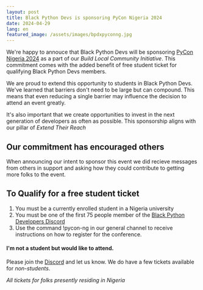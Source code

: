 ```yaml
---
layout: post
title: Black Python Devs is sponsoring PyCon Nigeria 2024
date: 2024-04-29
lang: en
featured_image: /assets/images/bpdxpyconng.jpg
---
```


We're happy to annouce that Black Python Devs will be sponsoring [PyCon Nigeria 2024](https://ng.pycon.org/) as a part of our _Build Local Community Initiative_. This commitment comes with the added benefit of free student ticket for qualifying Black Python Devs members.

We are proud to extend this opportunity to students in Black Python Devs. We've learned that barriers don't need to be large but can compound. This means that even reducing a single barrier may influence the decision to attend an event greatly.

It's also important that we create opportunities to invest in the next generation of developers as often as possible. This sponsorship aligns with our pillar of _Extend Their Reach_

## Our commitment has encouraged others

When announcing our intent to sponsor this event we did recieve messages from others in support and asking how they could contribute to getting more folks to the event.

## To Qualify for a free student ticket

1. You must be a currently enrolled student in a Nigeria university
2. You must be one of the first 75 people member of the [Black Python Developers Discord](https://discord.gg/xdfSHRrcuH)
3. Use the command !pycon-ng in our general channel to receive instructions on how to register for the conference.

#### I'm not a student but would like to attend.

Please join the [Discord](https://discord.gg/xdfSHRrcuH) and let us know. We do have a few tickets available for _non-students_.

_All tickets for folks presently residing in Nigeria_
